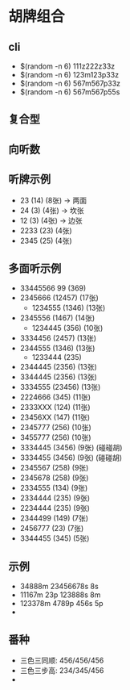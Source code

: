 # 胡牌组合

## cli

+ $(random -n 6) 111z222z33z
+ $(random -n 6) 123m123p33z
+ $(random -n 6) 567m567p33z
+ $(random -n 6) 567m567p55s

## 复合型

## 向听数

## 听牌示例

+ 23      (14)   (8张) -> 两面
+ 24      (3)    (4张) -> 坎张
+ 12      (3)    (4张) -> 边张
+ 2233    (23)   (4张)
+ 2345    (25)   (4张)

## 多面听示例

+ 33445566 99 (369)
+ 2345666     (12457) (17张)
  + 1234555   (1346)  (13张)
+ 2345556     (1467)  (14张)
  + 1234445   (356)   (10张)
+ 3334456     (2457)  (13张)
+ 2344555     (1346)  (13张)
  + 1233444   (235)
+ 2344445     (2356)  (13张)
+ 3344445     (2356)  (13张)
+ 3334555     (23456) (13张)
+ 2224666     (345)   (11张)
+ 2333XXX     (124)   (11张)
+ 23456XX     (147)   (11张)
+ 2345777     (256)   (10张)
+ 3455777     (256)   (10张)
+ 3334445     (3456)  (9张)   (碰碰胡)
+ 3334455     (3456)  (9张)   (碰碰胡)
+ 2345567     (258)   (9张)
+ 2345678     (258)   (9张)
+ 2334555     (134)   (9张)
+ 2334444     (235)   (9张)
+ 2234444     (235)   (9张)
+ 2344499     (149)   (7张)
+ 2456777     (23)    (7张)
+ 3344455     (345)   (5张)

## 示例

+ 34888m 23456678s    8s
+ 11167m 23p 123888s  8m
+ 123378m 4789p 456s  5p
+ 

## 番种

+ 三色三同顺: 456/456/456
+ 三色三步高: 234/345/456
+ 

